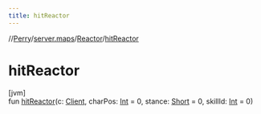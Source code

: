```yaml
---
title: hitReactor
---
```

//[Perry](../../../index.html)/[server.maps](../index.html)/[Reactor](index.html)/[hitReactor](hit-reactor.html)



# hitReactor



[jvm]\
fun [hitReactor](hit-reactor.html)(c: [Client](../../client/-client/index.html), charPos: [Int](https://kotlinlang.org/api/latest/jvm/stdlib/kotlin/-int/index.html) = 0, stance: [Short](https://kotlinlang.org/api/latest/jvm/stdlib/kotlin/-short/index.html) = 0, skillId: [Int](https://kotlinlang.org/api/latest/jvm/stdlib/kotlin/-int/index.html) = 0)




